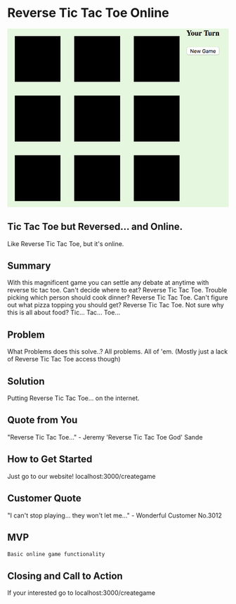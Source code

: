 # Reverse Tic Tac Toe Online #
  ![Alt text](examplescreen.png)
	

<!-- 
> This material was originally posted [here](http://www.quora.com/What-is-Amazons-approach-to-product-development-and-product-management). It is reproduced here for posterities sake.

There is an approach called "working backwards" that is widely used at Amazon. They work backwards from the customer, rather than starting with an idea for a product and trying to bolt customers onto it. While working backwards can be applied to any specific product decision, using this approach is especially important when developing new products or features.

For new initiatives a product manager typically starts by writing an internal press release announcing the finished product. The target audience for the press release is the new/updated product's customers, which can be retail customers or internal users of a tool or technology. Internal press releases are centered around the customer problem, how current solutions (internal or external) fail, and how the new product will blow away existing solutions.

If the benefits listed don't sound very interesting or exciting to customers, then perhaps they're not (and shouldn't be built). Instead, the product manager should keep iterating on the press release until they've come up with benefits that actually sound like benefits. Iterating on a press release is a lot less expensive than iterating on the product itself (and quicker!).

If the press release is more than a page and a half, it is probably too long. Keep it simple. 3-4 sentences for most paragraphs. Cut out the fat. Don't make it into a spec. You can accompany the press release with a FAQ that answers all of the other business or execution questions so the press release can stay focused on what the customer gets. My rule of thumb is that if the press release is hard to write, then the product is probably going to suck. Keep working at it until the outline for each paragraph flows. 

Oh, and I also like to write press-releases in what I call "Oprah-speak" for mainstream consumer products. Imagine you're sitting on Oprah's couch and have just explained the product to her, and then you listen as she explains it to her audience. That's "Oprah-speak", not "Geek-speak".

Once the project moves into development, the press release can be used as a touchstone; a guiding light. The product team can ask themselves, "Are we building what is in the press release?" If they find they're spending time building things that aren't in the press release (overbuilding), they need to ask themselves why. This keeps product development focused on achieving the customer benefits and not building extraneous stuff that takes longer to build, takes resources to maintain, and doesn't provide real customer benefit (at least not enough to warrant inclusion in the press release).
 -->

## Tic Tac Toe but Reversed... and Online. ##
  Like Reverse Tic Tac Toe, but it's online.

## Summary ##
  With this magnificent game you can settle any debate at anytime with reverse tic tac toe. Can't decide where to eat? Reverse Tic Tac Toe. Trouble picking which person should cook dinner? Reverse Tic Tac Toe. Can't figure out what pizza topping you should get? Reverse Tic Tac Toe. Not sure why this is all about food? Tic... Tac... Toe...

## Problem ##
  What Problems does this solve..? All problems. All of 'em. (Mostly just a lack of Reverse Tic Tac Toe access though)

## Solution ##
  Putting Reverse Tic Tac Toe... on the internet.

## Quote from You ##
  "Reverse Tic Tac Toe..." - Jeremy 'Reverse Tic Tac Toe God' Sande

## How to Get Started ##
  Just go to our website! localhost:3000/creategame

## Customer Quote ##
  "I can't stop playing... they won't let me..." - Wonderful Customer No.3012

## MVP ##
	Basic online game functionality

## Closing and Call to Action ##
  If your interested go to localhost:3000/creategame
